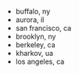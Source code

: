 - buffalo, ny
- aurora, il
- san francisco, ca
- brooklyn, ny
- berkeley, ca
- kharkov, ua
- los angeles, ca
